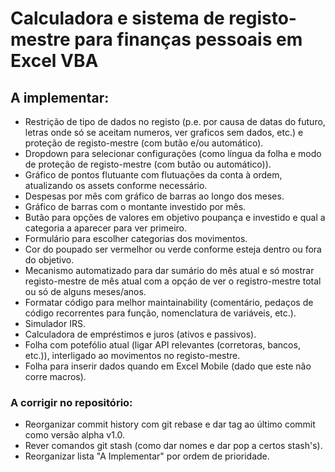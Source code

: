 # Calculadora e sistema de registo-mestre para finanças pessoais em Excel VBA

## A implementar: 
- Restrição de tipo de dados no registo (p.e. por causa de datas do futuro, letras onde só se aceitam numeros, ver graficos sem dados, etc.) e proteção de registo-mestre (com butão e/ou automático).
- Dropdown para selecionar configurações (como língua da folha e modo de proteção de registo-mestre (com butão ou automático)).
- Gráfico de pontos flutuante com flutuações da conta à ordem, atualizando os assets conforme necessário.
- Despesas por mês com gráfico de barras ao longo dos meses.
- Gráfico de barras com o montante investido por mês.
- Butão para opções de valores em objetivo poupança e investido e qual a categoria a aparecer para ver primeiro.
- Formulário para escolher categorias dos movimentos.
- Cor do poupado ser vermelhor ou verde conforme esteja dentro ou fora do objetivo.
- Mecanismo automatizado para dar sumário do mês atual e só mostrar registo-mestre de mês atual com a opçáo de ver o registro-mestre total ou só de alguns meses/anos.
- Formatar código para melhor maintainability (comentário, pedaços de código recorrentes para função, nomenclatura de variáveis, etc.).
- Simulador IRS.
- Calculadora de empréstimos e juros (ativos e passivos).
- Folha com potefólio atual (ligar API relevantes (corretoras, bancos, etc.)), interligado ao movimentos no registo-mestre.
- Folha para inserir dados quando em Excel Mobile (dado que este não corre macros).

### A corrigir no repositório:
- Reorganizar commit history com git rebase e dar tag ao último commit como versão alpha v1.0.
- Rever comandos git stash (como dar nomes e dar pop a certos stash's).
- Reorganizar lista "A Implementar" por ordem de prioridade.
